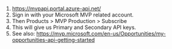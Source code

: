 1. https://mvpapi.portal.azure-api.net/
2. Sign in with your Microsoft MVP related account.
3. Then Products > MVP Production > Subscribe
4. This will give us Primary and Secondary API keys.
5. See also: https://mvp.microsoft.com/en-us/Opportunities/my-opportunities-api-getting-started
